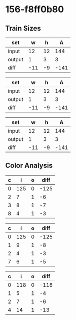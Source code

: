 # 156-f8ff0b80
## Train Sizes

|set|w|h|A|
|---|---|---|---|
|input|12|12|144|
|output|1|3|3|
|diff|-11|-9|-141|


|set|w|h|A|
|---|---|---|---|
|input|12|12|144|
|output|1|3|3|
|diff|-11|-9|-141|


|set|w|h|A|
|---|---|---|---|
|input|12|12|144|
|output|1|3|3|
|diff|-11|-9|-141|


## Color Analysis

|c|i|o|diff|
|---|---|---|---|
|0|125|0|-125|
|2|7|1|-6|
|3|8|1|-7|
|8|4|1|-3|


|c|i|o|diff|
|---|---|---|---|
|0|125|0|-125|
|1|9|1|-8|
|2|4|1|-3|
|7|6|1|-5|


|c|i|o|diff|
|---|---|---|---|
|0|118|0|-118|
|1|5|1|-4|
|2|7|1|-6|
|4|14|1|-13|


